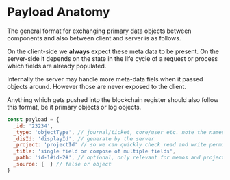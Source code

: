 # Payload Anatomy

The general format for exchanging primary data objects between components and
also between client and server is as follows. 

On the client-side we **always** expect these meta data to be present. On the
server-side it depends on the state in the life cycle of a request or process
which fields are already populated. 

Internally the server may handle more meta-data fiels when it passed objects
around. However those are never exposed to the client. 

Anything which gets pushed into the blockchain register should also follow this
format, be it primary objects or log objects.

```javascript
const payload = {
  _id: '23234',
  _type: 'objectType', // journal/ticket, core/user etc. note the namespace
  _disId: 'displayId', // generate by the server
  _project: 'projectId' // so we can quickly check read and write permissions
  _title: 'single field or compose of multiple fields',
  _path: 'id-1#id-2#', // optional, only relevant for memos and projects
  _source: {  } // false or object
}
```
